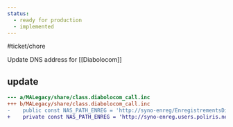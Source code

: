 ```yaml
---
status:
  - ready for production
  - implemented
---
```

#ticket/chore

Update DNS address for [[Diabolocom]]

## update

```diff
--- a/MALegacy/share/class.diabolocom_call.inc
+++ b/MALegacy/share/class.diabolocom_call.inc
-    public const NAS_PATH_ENREG = 'http://syno-enreg/EnregistrementsDiabolocom';
+    private const NAS_PATH_ENREG = 'http://syno-enreg.users.poliris.net/EnregistrementsDiabolocom';
```
